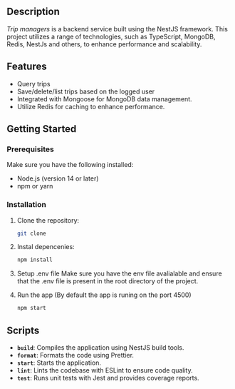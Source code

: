 ## Description

*Trip managers* is a backend service built using the NestJS framework.
 This project utilizes a range of technologies, such as TypeScript, MongoDB, Redis, NestJs and others, to enhance performance and scalability.

 ## Features

- Query trips
- Save/delete/list trips based on the logged user
- Integrated with Mongoose for MongoDB data management.
- Utilize Redis for caching to enhance performance.


## Getting Started

### Prerequisites

Make sure you have the following installed:

- Node.js (version 14 or later)
- npm or yarn

### Installation

1. Clone the repository:
   ```bash
   git clone 

2. Instal depencenies:
   ```bash
   npm install  

3. Setup .env file
  Make sure you have the env file avalialable and ensure that the .env file is present in the root directory of the project.

4. Run the app (By default the app is runing on the port 4500)
   ```bash
   npm start  


## Scripts

- **`build`**: Compiles the application using NestJS build tools.
- **`format`**: Formats the code using Prettier.
- **`start`**: Starts the application.
- **`lint`**: Lints the codebase with ESLint to ensure code quality.
- **`test`**: Runs unit tests with Jest and provides coverage reports.
